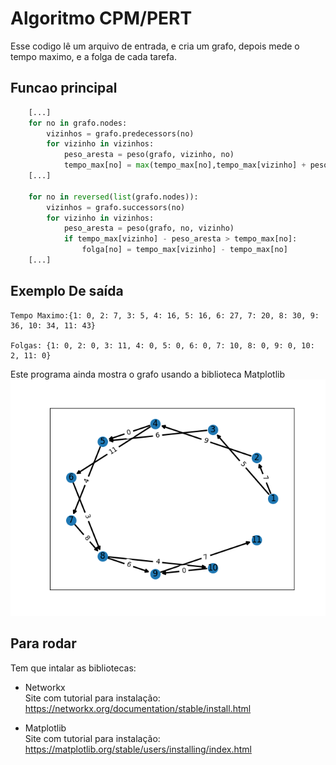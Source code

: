 # Algoritmo CPM/PERT
Esse codigo lê um arquivo de entrada, e cria um grafo, depois mede o tempo maximo, e a folga de cada tarefa.

## Funcao principal 

```python
    [...]
    for no in grafo.nodes:
        vizinhos = grafo.predecessors(no)
        for vizinho in vizinhos:
            peso_aresta = peso(grafo, vizinho, no)
            tempo_max[no] = max(tempo_max[no],tempo_max[vizinho] + peso_aresta)
    [...]

    for no in reversed(list(grafo.nodes)):
        vizinhos = grafo.successors(no)
        for vizinho in vizinhos:
            peso_aresta = peso(grafo, no, vizinho)
            if tempo_max[vizinho] - peso_aresta > tempo_max[no]:
                folga[no] = tempo_max[vizinho] - tempo_max[no]
    [...]

```
## Exemplo De saída 
```
Tempo Maximo:{1: 0, 2: 7, 3: 5, 4: 16, 5: 16, 6: 27, 7: 20, 8: 30, 9: 36, 10: 34, 11: 43}

Folgas: {1: 0, 2: 0, 3: 11, 4: 0, 5: 0, 6: 0, 7: 10, 8: 0, 9: 0, 10: 2, 11: 0}
```
Este programa ainda mostra o grafo usando a biblioteca Matplotlib\
<img src='Exemplo_de_saida.png'>


## Para rodar 
Tem que intalar as bibliotecas:
* Networkx\
Site com tutorial para instalação:
https://networkx.org/documentation/stable/install.html

* Matplotlib\
Site com tutorial para instalação:
https://matplotlib.org/stable/users/installing/index.html